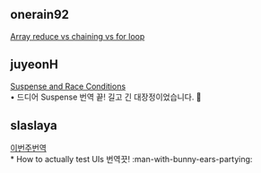 <h2>onerain92</h2><a href="https://www.notion.so/study66/Array-reduce-vs-chaining-vs-for-loop-9978a3a1d4bb40ae84e39e83dec0fb25#1cd38f57fbeb458192d1474966b741e1">Array reduce vs chaining vs for loop</a><h2>juyeonH</h2><a href="https://www.notion.so/study66/Suspense-for-Data-Fetching-Experimental-743e19529e29475cb1689fc747851344#c474fad40eb046618371a805b98527ee">Suspense and Race Conditions</a><br>• 드디어 Suspense 번역 끝! 길고 긴 대장정이었습니다. 🎉<h2>slaslaya</h2><a href="https://www.notion.so/study66/21-04-21-How-to-actually-test-UIs-c405d9355a764cc1b8d8f50a565fd1b0">이번주번역</a><br>* How to actually test UIs 번역끗! :man-with-bunny-ears-partying: